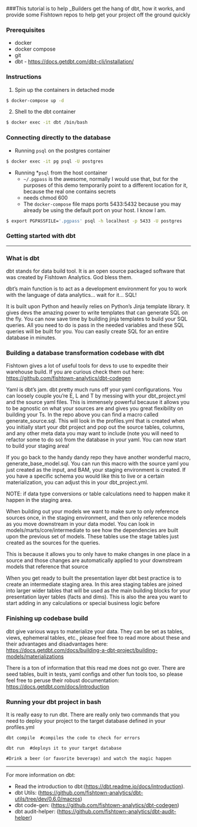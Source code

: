 ###This tutorial is to help _Builders get the hang of dbt, how it works, and provide some Fishtown repos to help get your project off the ground quickly

### Prerequisites
* docker
* docker compose
* git
* dbt - https://docs.getdbt.com/dbt-cli/installation/

### Instructions

1. Spin up the containers in detached mode
```sh
$ docker-compose up -d
```

2. Shell to the dbt container
```sh
$ docker exec -it dbt /bin/bash
```


### Connecting directly to the database

* Running `psql` on the postgres container
```sh
$ docker exec -it pg psql -U postgres
```

* Running *`psql` from the host container
    * `~/.pgpass` is the awesome, normally I would use that, but 
     for the purposes of this demo temporarily point to a different location for it, because the real one contains secrets
    * needs chmod 600
    * The `docker-compose` file maps ports 5433:5432 because you may already be using the default port on your host. I know I am.
```sh
$ export PGPASSFILE='.pgpass' psql -h localhost -p 5433 -U postgres
```

### Getting started with dbt
----------------------------------------


### What is dbt

dbt stands for data build tool. It is an open source packaged software that was created by Fishtown Analytics. God bless them. 

dbt’s main function is to act as a development environment for you to work with the language of data analytics… wait for it… SQL! 

It is built upon Python and heavily relies on Python’s Jinja template library. It gives devs the amazing power to write templates that can generate SQL on the fly. You can now save time by building jinja templates to build your SQL queries. All you need to do is pass in the needed variables and these SQL queries will be built for you. You can easily create SQL for an entire database in minutes.



### Building a database transformation codebase with dbt

Fishtown gives a lot of useful tools for devs to use to expedite their warehouse build. If you are curious check them out here: https://github.com/fishtown-analytics/dbt-codegen

Yaml is dbt’s jam. dbt pretty much runs off your yaml configurations. You can loosely couple you’re E, L and T by messing with your dbt_project.yml and the source yaml files. This is immensely powerful because it allows you to be agnostic on what your sources are and gives you great flexibility on building your Ts.
In the repo above you can find a macro called generate_source.sql. This will look in the profiles.yml that is created when you initially start your dbt project and pop out the source tables, columns, and any other meta data you may want to include (note you will need to refactor some to do so) from the database in your yaml. You can now start to build your staging area!

If you go back to the handy dandy repo they have another wonderful macro, generate_base_model.sql. You can run this macro with the source yaml you just created as the input, and BAM, your staging environment is created. If you have a specific schema you would like this to live or a certain materialization, you can adjust this in your dbt_project.yml.  

NOTE: if data type conversions or table calculations need to happen make it happen in the staging area.

When building out your models we want to make sure to only reference sources once, in the staging environment, and then only reference models as you move downstream in your data model. You can look in models/marts/core/intermediate to see how the dependencies are built upon the previous set of models. These tables use the stage tables just created as the sources for the queries.

This is because it allows you to only have to make changes in one place in a source and those changes are automatically applied to your downstream models that reference that source

When you get ready to built the presentation layer dbt best practice is to create an intermediate staging area. In this area staging tables are joined into larger wider tables that will be used as the main building blocks for your presentation layer tables (facts and dims). This is also the area you want to start adding in any calculations or special business logic before


### Finishing up codebase build

dbt give various ways to materialize your data. They can be set as tables, views, ephemeral tables, etc., please feel free to read more about these and their advantages and disadvantages here: https://docs.getdbt.com/docs/building-a-dbt-project/building-models/materializations

There is a ton of information that this read me does not go over. There are seed tables, built in tests, yaml configs and other fun tools too, so please feel free to peruse their robust documentation: https://docs.getdbt.com/docs/introduction


### Running your dbt project in bash
 
 It is really easy to run dbt. There are really only two commands that you need to deploy your project to the target database defined in your profiles.yml
 
```
dbt compile  #compiles the code to check for errors

dbt run  #deploys it to your target database

#Drink a beer (or favorite beverage) and watch the magic happen
```


---
For more information on dbt:
- Read the introduction to dbt:(https://dbt.readme.io/docs/introduction).
- dbt Utils: (https://github.com/fishtown-analytics/dbt-utils/tree/dev/0.6.0/macros)
- dbt code-gen: (https://github.com/fishtown-analytics/dbt-codegen)
- dbt audit-helper: (https://github.com/fishtown-analytics/dbt-audit-helper)

